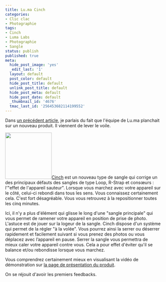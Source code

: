 ```yaml
---
title: Lu.ma Cinch
categories:
- Clic clac
- Photographie
tags:
- Cinch
- Luma Labs
- Photographie
- Sangle
status: publish
published: true
meta:
  hide_post_image: 'yes'
  _edit_last: '1'
  layout: default
  post_color: default
  hide_post_title: default
  unlink_post_title: default
  hide_post_meta: default
  hide_post_date: default
  _thumbnail_id: '4676'
  tmac_last_id: '256453682114199552'
---
```

Dans <a title="La guerre des sangles" href="https://www.alienlebarge.ch/2011/12/14/la-guerre-des-sangles/">un précédent article</a>, je parlais du fait que l'équipe de Lu.ma planchait sur un nouveau produit. Il viennent de lever le voile. <!--more-->

<a href="https://dlgjp9x71cipk.cloudfront.net/2011/12/cinch-tab-cam.jpg"><img class="alignright size-full wp-image-4676" title="Cinch" src="https://dlgjp9x71cipk.cloudfront.net/2011/12/cinch-tab-cam.jpg" alt="" width="150" height="150" /></a><a title="Page de présentation de Cinch sur le site de Luma Labs" href="https://lu.ma/products/cinch">Cinch</a> est un nouveau type de sangle qui corrige un des principaux défauts des sangles de type Loop, R-Strap et consœurs : l'"effet de l'appareil sauteur".
Lorsque vous marchez avec votre appareil sur le côté, celui-ci rebondi dans tous les sens. Vous connaissez certainement cela. C'est fort désagréable. Vous vous retrouvez à la repositionner toutes les cinq minutes.

Ici, il n'y a plus d'élément qui glisse le long d'une "sangle principale" qui vous permet de ramener votre appareil en position de prise de photo.
L'astuce est de jouer sur la logeur de la sangle. Cinch dispose d'un système qui permet de la régler "à la volée". Vous pourrez ainsi la serrer ou déserrer rapidement et facilement suivant si vous prenez des photos ou vous déplacez avec l’appareil en pause. Serrer la sangle vous permettra de mieux caler votre appareil contre vous. Cela a pour effet d'éviter qu'il se balance et/ou rebondisse lorsque vous marchez.

Vous comprendrez certainement mieux en visualisant la vidéo de démonstration sur <a title="Page de présentation de Cinch sur le site de Luma Labs" href="https://lu.ma/products/cinch">la page de présentation du produit</a>.

On se réjouit d'avoir les premiers feedbacks.
